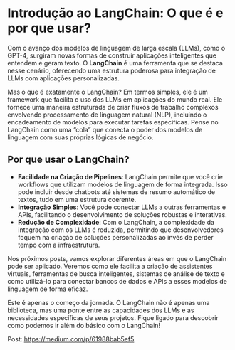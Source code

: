 # Introdução ao LangChain: O que é e por que usar?

Com o avanço dos modelos de linguagem de larga escala (LLMs), como o GPT-4, surgiram novas formas de construir aplicações inteligentes que entendem e geram texto. O **LangChain** é uma ferramenta que se destaca nesse cenário, oferecendo uma estrutura poderosa para integração de LLMs com aplicações personalizadas.

Mas o que é exatamente o LangChain? Em termos simples, ele é um framework que facilita o uso dos LLMs em aplicações do mundo real. Ele fornece uma maneira estruturada de criar fluxos de trabalho complexos envolvendo processamento de linguagem natural (NLP), incluindo o encadeamento de modelos para executar tarefas específicas. Pense no LangChain como uma “cola” que conecta o poder dos modelos de linguagem com suas próprias lógicas de negócio.

## Por que usar o LangChain?

- **Facilidade na Criação de Pipelines**: LangChain permite que você crie workflows que utilizam modelos de linguagem de forma integrada. Isso pode incluir desde chatbots até sistemas de resumo automático de textos, tudo em uma estrutura coerente.
- **Integração Simples**: Você pode conectar LLMs a outras ferramentas e APIs, facilitando o desenvolvimento de soluções robustas e interativas.
- **Redução de Complexidade**: Com o LangChain, a complexidade da integração com os LLMs é reduzida, permitindo que desenvolvedores foquem na criação de soluções personalizadas ao invés de perder tempo com a infraestrutura.

Nos próximos posts, vamos explorar diferentes áreas em que o LangChain pode ser aplicado. Veremos como ele facilita a criação de assistentes virtuais, ferramentas de busca inteligentes, sistemas de análise de texto e como utilizá-lo para conectar bancos de dados e APIs a esses modelos de linguagem de forma eficaz.

Este é apenas o começo da jornada. O LangChain não é apenas uma biblioteca, mas uma ponte entre as capacidades dos LLMs e as necessidades específicas de seus projetos. Fique ligado para descobrir como podemos ir além do básico com o LangChain!


Post: https://medium.com/p/61988bab5ef5